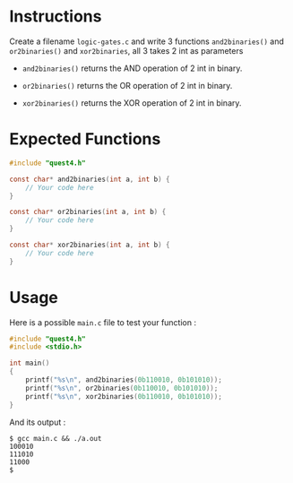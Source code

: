 # Instructions

Create a filename `logic-gates.c` and write 3 functions `and2binaries()` and `or2binaries()` and `xor2binaries`, all 3 takes 2 int as parameters

- `and2binaries()` returns the AND operation of 2 int in binary.

- `or2binaries()` returns the OR operation of 2 int in binary.

- `xor2binaries()` returns the XOR operation of 2 int in binary.

# Expected Functions

```C
#include "quest4.h"

const char* and2binaries(int a, int b) {
    // Your code here
}

const char* or2binaries(int a, int b) {
    // Your code here
}

const char* xor2binaries(int a, int b) {
    // Your code here
}
```

# Usage

Here is a possible `main.c` file to test your function :

```C
#include "quest4.h"
#include <stdio.h>

int main()
{
    printf("%s\n", and2binaries(0b110010, 0b101010));
    printf("%s\n", or2binaries(0b110010, 0b101010));
    printf("%s\n", xor2binaries(0b110010, 0b101010));
}
```

And its output :

```
$ gcc main.c && ./a.out
100010
111010
11000
$
```
